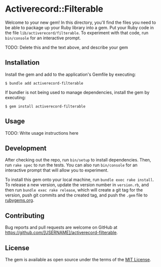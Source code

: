 # Activerecord::Filterable

Welcome to your new gem! In this directory, you'll find the files you need to be able to package up your Ruby library into a gem. Put your Ruby code in the file `lib/activerecord/filterable`. To experiment with that code, run `bin/console` for an interactive prompt.

TODO: Delete this and the text above, and describe your gem

## Installation

Install the gem and add to the application's Gemfile by executing:

    $ bundle add activerecord-filterable

If bundler is not being used to manage dependencies, install the gem by executing:

    $ gem install activerecord-filterable

## Usage

TODO: Write usage instructions here

## Development

After checking out the repo, run `bin/setup` to install dependencies. Then, run `rake spec` to run the tests. You can also run `bin/console` for an interactive prompt that will allow you to experiment.

To install this gem onto your local machine, run `bundle exec rake install`. To release a new version, update the version number in `version.rb`, and then run `bundle exec rake release`, which will create a git tag for the version, push git commits and the created tag, and push the `.gem` file to [rubygems.org](https://rubygems.org).

## Contributing

Bug reports and pull requests are welcome on GitHub at https://github.com/[USERNAME]/activerecord-filterable.

## License

The gem is available as open source under the terms of the [MIT License](https://opensource.org/licenses/MIT).
